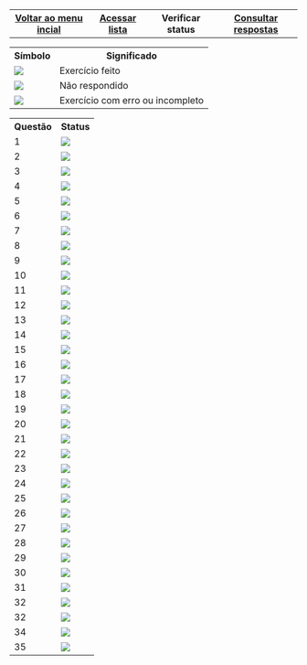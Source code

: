 

  

<table class="gn-seletable">
<tbody><tr>
<th><a href="https://github.com/RayaneGomes97/Exercicios_Python/blob/master/README.md"> Voltar ao menu incial</a></th>
<th><a href="https://github.com/RayaneGomes97/Exercicios_Python/blob/master/Mundo%201/Lista_mundo1.md">Acessar lista </a></th>
<th>Verificar status </th>
  <th><a href="https://github.com/RayaneGomes97/Exercicios_Python/tree/master/Mundo%201/Resolu%C3%A7%C3%A3o">Consultar respostas</a></th></table>

  
<!-- -----------------  SIGNIFICADO DA TABELA --------------------------------------- -->
 
  <table class="gn-seletable">
<tbody><tr>
<th>Símbolo</th>
<th>Significado</th></tr>

<tr><td><img src="https://github.com/RayaneGomes97/Imagens/blob/master/Status%20para%20exercicios/ok.png"></td><td>Exercício feito</td></tr><tr><td><img src="https://github.com/RayaneGomes97/Imagens/blob/master/Status%20para%20exercicios/no.png"></td><td>Não respondido</td></tr><tr><td><img src="https://github.com/RayaneGomes97/Imagens/blob/master/Status%20para%20exercicios/erro.png"></td><td>Exercício com erro ou incompleto</td></tr></tbody></table>
 
  
<!-- ----------------------  PARA ALTERAR
    FEITO: https://github.com/RayaneGomes97/Imagens/blob/master/Status%20para%20exercicios/ok.png
NÃO FEITO: https://github.com/RayaneGomes97/Imagens/blob/master/Status%20para%20exercicios/ok.png
 COM ERRO: https://github.com/RayaneGomes97/Imagens/blob/master/Status%20para%20exercicios/erro.png

                          
                   
 ------------------------- --> 
<table class="gn-seletable">
<tbody><tr>
<th>Questão</th>
<th>Status</th></tr>
<tr>
<td>1</td>
<td><img src="https://github.com/RayaneGomes97/Imagens/blob/master/Status%20para%20exercicios/ok.png"></td></tr>
<tr><td>2</td><td><img src="https://github.com/RayaneGomes97/Imagens/blob/master/Status%20para%20exercicios/ok.png"></td></tr><tr><td>3</td><td><img src="https://github.com/RayaneGomes97/Imagens/blob/master/Status%20para%20exercicios/ok.png"></td></tr><tr><td>4</td><td><img src="https://github.com/RayaneGomes97/Imagens/blob/master/Status%20para%20exercicios/ok.png"></td></tr><tr><td>5</td><td><img src="https://github.com/RayaneGomes97/Imagens/blob/master/Status%20para%20exercicios/ok.png"></td></tr><tr><td>6</td><td><img src="https://github.com/RayaneGomes97/Imagens/blob/master/Status%20para%20exercicios/ok.png"></td></tr><tr><td>7</td><td><img src="https://github.com/RayaneGomes97/Imagens/blob/master/Status%20para%20exercicios/ok.png"></td></tr><tr><td>8</td><td><img src="https://github.com/RayaneGomes97/Imagens/blob/master/Status%20para%20exercicios/ok.png"></td></tr><tr><td>9</td><td><img src="https://github.com/RayaneGomes97/Imagens/blob/master/Status%20para%20exercicios/ok.png"></td></tr><tr><td>10</td><td><img src="https://github.com/RayaneGomes97/Imagens/blob/master/Status%20para%20exercicios/ok.png"></td></tr><tr><td>11</td><td><img src="https://github.com/RayaneGomes97/Imagens/blob/master/Status%20para%20exercicios/ok.png"></td></tr><tr><td>12</td><td><img src="https://github.com/RayaneGomes97/Imagens/blob/master/Status%20para%20exercicios/ok.png"></td></tr><tr><td>13</td><td><img src="https://github.com/RayaneGomes97/Imagens/blob/master/Status%20para%20exercicios/ok.png"></td></tr><tr><td>14</td><td><img src="https://github.com/RayaneGomes97/Imagens/blob/master/Status%20para%20exercicios/ok.png"></td></tr><tr><td>15</td><td><img src="https://github.com/RayaneGomes97/Imagens/blob/master/Status%20para%20exercicios/ok.png"></td></tr><tr><td>16</td><td><img src="https://github.com/RayaneGomes97/Imagens/blob/master/Status%20para%20exercicios/ok.png"></td></tr><tr><td>17</td><td><img src="https://github.com/RayaneGomes97/Imagens/blob/master/Status%20para%20exercicios/ok.png"></td></tr><tr><td>18</td><td><img src="https://github.com/RayaneGomes97/Imagens/blob/master/Status%20para%20exercicios/ok.png"></td></tr><tr><td>19</td><td><img src="https://github.com/RayaneGomes97/Imagens/blob/master/Status%20para%20exercicios/ok.png"></td></tr><tr><td>20</td><td><img src="https://github.com/RayaneGomes97/Imagens/blob/master/Status%20para%20exercicios/ok.png"></td></tr><tr><td>21</td><td><img src="https://github.com/RayaneGomes97/Imagens/blob/master/Status%20para%20exercicios/no.png"></td></tr><tr><td>22</td><td><img src="https://github.com/RayaneGomes97/Imagens/blob/master/Status%20para%20exercicios/ok.png"></td></tr><tr><td>23</td><td><img src="https://github.com/RayaneGomes97/Imagens/blob/master/Status%20para%20exercicios/ok.png"></td></tr><tr><td>24</td><td><img src="https://github.com/RayaneGomes97/Imagens/blob/master/Status%20para%20exercicios/ok.png"></td></tr><tr><td>25</td><td><img src="https://github.com/RayaneGomes97/Imagens/blob/master/Status%20para%20exercicios/ok.png"></td></tr><tr><td>26</td><td><img src="https://github.com/RayaneGomes97/Imagens/blob/master/Status%20para%20exercicios/ok.png"></td></tr><tr><td>27</td><td><img src="https://github.com/RayaneGomes97/Imagens/blob/master/Status%20para%20exercicios/ok.png"></td></tr><tr><td>28</td><td><img src="https://github.com/RayaneGomes97/Imagens/blob/master/Status%20para%20exercicios/ok.png"></td></tr><tr><td>29</td><td><img src="https://github.com/RayaneGomes97/Imagens/blob/master/Status%20para%20exercicios/ok.png"></td></tr><tr><td>30</td><td><img src="https://github.com/RayaneGomes97/Imagens/blob/master/Status%20para%20exercicios/ok.png"></td></tr><tr><td>31</td><td><img src="https://github.com/RayaneGomes97/Imagens/blob/master/Status%20para%20exercicios/ok.png"></td></tr><tr><td>32</td><td><img src="https://github.com/RayaneGomes97/Imagens/blob/master/Status%20para%20exercicios/ok.png"></td></tr><tr><td>32</td><td><img src="https://github.com/RayaneGomes97/Imagens/blob/master/Status%20para%20exercicios/ok.png"></td></tr><tr><td>34</td><td><img src="https://github.com/RayaneGomes97/Imagens/blob/master/Status%20para%20exercicios/ok.png"></td></tr><tr><td>35</td><td><img src="https://github.com/RayaneGomes97/Imagens/blob/master/Status%20para%20exercicios/ok.png"></td></tr></tbody></table>
